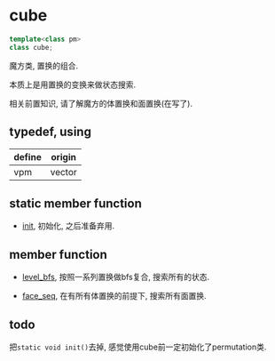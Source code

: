# cube

```c++
template<class pm>
class cube;
```

魔方类, 置换的组合.

本质上是用置换的变换来做状态搜索.

相关前置知识, 请了解魔方的体置换和面置换(在写了).

## typedef, using

| define | origin     |
|--------|------------|
| vpm    | vector<pm> |

## static member function

* [init](), 初始化, 之后准备弃用.

## member function

* [level\_bfs](), 按照一系列置换做bfs复合, 搜索所有的状态.

* [face\_seq](), 在有所有体置换的前提下, 搜索所有面置换.

## todo

把`static void init()`去掉, 感觉使用cube前一定初始化了permutation类.
